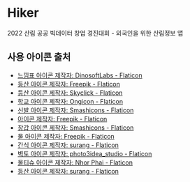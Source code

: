 # Hiker

2022 산림 공공 빅데이터 창업 경진대회 - 외국인을 위한 산림정보  앱

## 사용 아이콘 출처

- <a href="https://www.flaticon.com/kr/free-icons/" title="느낌표 아이콘">느낌표 아이콘  제작자: DinosoftLabs - Flaticon</a>
- <a href="https://www.flaticon.com/kr/free-icons/" title="등산 아이콘">등산 아이콘  제작자: Freepik - Flaticon</a>
- <a href="https://www.flaticon.com/kr/free-icons/" title="등산 아이콘">등산 아이콘  제작자: Skyclick - Flaticon</a>
- <a href="https://www.flaticon.com/kr/free-icons/" title="학교 아이콘">학교 아이콘  제작자: Ongicon - Flaticon</a>
- <a href="https://www.flaticon.com/kr/free-icons/" title="신발 아이콘">신발 아이콘  제작자: Smashicons - Flaticon</a>
- <a href="https://www.flaticon.com/kr/free-icons/" title=" 아이콘"> 아이콘  제작자: Freepik - Flaticon</a>
- <a href="https://www.flaticon.com/kr/free-icons/" title="장갑 아이콘">장갑 아이콘  제작자: Smashicons - Flaticon</a>
- <a href="https://www.flaticon.com/kr/free-icons/" title="물 아이콘">물 아이콘  제작자: Freepik - Flaticon</a>
- <a href="https://www.flaticon.com/kr/free-icons/" title="간식 아이콘">간식 아이콘  제작자: surang - Flaticon</a>
- <a href="https://www.flaticon.com/kr/free-icons/" title="벽토 아이콘">벽토 아이콘  제작자: photo3idea_studio - Flaticon</a>
- <a href="https://www.flaticon.com/kr/free-icons/" title="물티슈 아이콘">물티슈 아이콘  제작자: Nhor Phai - Flaticon</a>
- <a href="https://www.flaticon.com/kr/free-icons/" title="등산 아이콘">등산 아이콘  제작자: surang - Flaticon</a>
